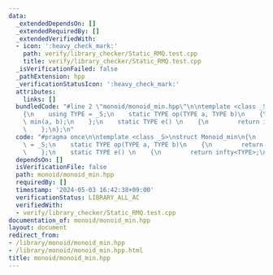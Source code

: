 ```yaml
---
data:
  _extendedDependsOn: []
  _extendedRequiredBy: []
  _extendedVerifiedWith:
  - icon: ':heavy_check_mark:'
    path: verify/library_checker/Static_RMQ.test.cpp
    title: verify/library_checker/Static_RMQ.test.cpp
  _isVerificationFailed: false
  _pathExtension: hpp
  _verificationStatusIcon: ':heavy_check_mark:'
  attributes:
    links: []
  bundledCode: "#line 2 \"monoid/monoid_min.hpp\"\n\ntemplate <class _S>\nstruct Monoid_min\n\
    {\n    using TYPE = _S;\n    static TYPE op(TYPE a, TYPE b)\n    {\n        return\
    \ min(a, b);\n    };\n    static TYPE e() \n    {\n        return infty<TYPE>;\n\
    \    };\n};\n"
  code: "#pragma once\n\ntemplate <class _S>\nstruct Monoid_min\n{\n    using TYPE\
    \ = _S;\n    static TYPE op(TYPE a, TYPE b)\n    {\n        return min(a, b);\n\
    \    };\n    static TYPE e() \n    {\n        return infty<TYPE>;\n    };\n};"
  dependsOn: []
  isVerificationFile: false
  path: monoid/monoid_min.hpp
  requiredBy: []
  timestamp: '2024-05-03 16:42:38+09:00'
  verificationStatus: LIBRARY_ALL_AC
  verifiedWith:
  - verify/library_checker/Static_RMQ.test.cpp
documentation_of: monoid/monoid_min.hpp
layout: document
redirect_from:
- /library/monoid/monoid_min.hpp
- /library/monoid/monoid_min.hpp.html
title: monoid/monoid_min.hpp
---
```

